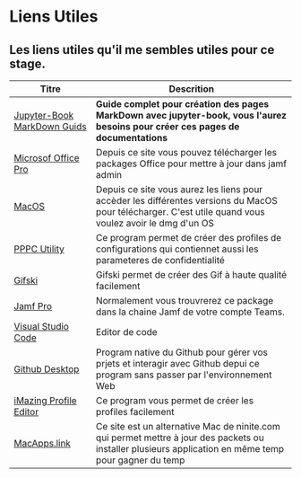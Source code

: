 <!-- 
Author:         Noor Alizadeh
Date:           20-Jan 2022
-----------------------------
Editor: 
 -->

# Liens Utiles

## Les liens utiles qu'il me sembles utiles pour ce stage. 

| Titre | Descrition |
| -----| ---------- |
| [Jupyter-Book MarkDown Guids][9] | **Guide complet pour création des pages MarkDown avec jupyter-book, vous l'aurez besoins pour créer ces pages de documentations** |
| [Microsof Office Pro][1] | Depuis ce site vous pouvez télécharger les packages Office pour mettre à jour dans jamf admin |
| [MacOS][2] | Depuis ce site vous aurez les liens pour accèder les différentes versions du MacOS pour télécharger. C'est utile quand vous voulez avoir le dmg d'un OS |
| [PPPC Utility][3] | Ce program permet de créer des profiles de configurations qui contiennet aussi les parameteres de confidentialité |
| [Gifski][4] | Gifski permet de créer des Gif à haute qualité facilement |
| [Jamf Pro][5] | Normalement vous trouvrerez ce package dans la chaine Jamf de votre compte Teams. |
| [Visual Studio Code][6] | Editor de code |
| [Github Desktop][7] | Program native du Github pour gérer vos prjets et interagir avec Github depui ce program sans passer par l'environnement Web |
| [iMazing Profile Editor][8] | Ce program vous permet de créer les profiles facilement
| [MacApps.link][10] | Ce site est un alternative Mac de ninite.com qui permet mettre à jour des packets ou installer plusieurs application en même temp pour gagner du temp |




[//]: # (Links)

[1]: https://macadmins.software/
[2]: https://support.apple.com/fr-ch/HT211683
[3]: https://github.com/jamf/PPPC-Utility
[4]: https://gif.ski/
[5]: https://eduvaud.sharepoint.com/:u:/s/GychaIT/ESmew7lgtThDh3gH3sE_kSABIQG4lRZjjbuDfzhdHcfC8A?e=gmOQ6f
[6]: https://code.visualstudio.com/
[7]: https://desktop.github.com/
[8]: https://imazing.com/fr/profile-editor/download
[9]: https://jupyterbook.org/content/myst.html
[10]: https://macapps.link/fr/
<!-- 
[12]: 
[13]: 
[14]: 
[15]: 
[16]: 
[17]: 
[18]: 
[19]: 
[20]:  
-->
